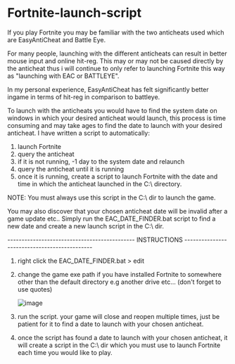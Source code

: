 # Fortnite-launch-script

If you play Fortnite you may be familiar with the two anticheats used which are EasyAntiCheat and Battle Eye.

For many people, launching with the different anticheats can result in better mouse input and online hit-reg. This may or may not be caused directly by the anticheat thus i will continue to only refer to launching Fortnite this way as "launching with EAC or BATTLEYE". 

In my personal experience, EasyAntiCheat has felt significantly better ingame in terms of hit-reg in comparison to battleye.

To launch with the anticheats you would have to find the system date on windows in which your desired anticheat would launch, this process is time consuming and may take ages to find the date to launch with your desired anticheat. I have written a script to automatically: 

1) launch Fortnite 
2) query the anticheat 
3) if it is not running, -1 day to the system date and relaunch
4) query the anticheat until it is running
5) once it is running, create a script to launch Fortnite with the date and time in which the anticheat launched in the C:\ directory.

NOTE: You must always use this script in the C:\ dir to launch the game.

You may also discover that your chosen anticheat date will be invalid after a game update etc.. Simply run the EAC_DATE_FINDER.bat script to find a new date and create a new launch script in the C:\ dir.


--------------------------------------------- INSTRUCTIONS ---------------------------------------------

1) right click the EAC_DATE_FINDER.bat > edit

2) change the game exe path if you have installed Fortnite to somewhere other than the default directory e.g another drive etc... (don't forget to use quotes)

   ![image](https://user-images.githubusercontent.com/86924251/125170762-75ad9e80-e1a8-11eb-9f51-a26b2addf9ad.png)


3) run the script. your game will close and reopen multiple times, just be patient for it to find a date to launch with your chosen anticheat.

4) once the script has found a date to launch with your chosen anticheat, it will create a script in the C:\ dir which you must use to launch Fortnite each time you would like to play.
